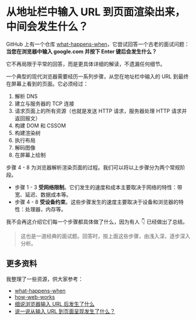 # 从地址栏中输入 URL 到页面渲染出来，中间会发生什么？

GitHub 上有一个仓库 [what-happens-when](https://github.com/alex/what-happens-when)，它尝试回答一个古老的面试问题：**当您在浏览器中输入 google.com 并按下 Enter 键后会发生什么？**

它不再局限于平常的回答，而是更具体详细的解读，不遗漏任何细节。

一个典型的现代浏览器需要经历一系列步骤，从您在地址栏中输入的 URL 到最终在屏幕上看到的页面。它必须经过：

1. 解析 DNS
2. 建立与服务器的 TCP 连接
3. 请求页面上的所有资源（也就是发送 HTTP 请求，服务器处理 HTTP 请求并返回报文）
4. 构建 DOM 和 CSSOM
5. 构建渲染树
6. 执行布局
7. 解码图像
8. 在屏幕上绘制

步骤 4 - 8 为浏览器解析渲染页面的过程。我们可以将以上步骤分为两个常规阶段。

- 步骤 1 - 3 **受网络限制**。它们发生的速度和成本主要取决于网络的特性：带宽、延迟、数据成本等。
- 步骤 4 - 8 **受设备约束**。这些步骤发生的速度主要取决于设备和浏览器的特性：处理器，内存等。

我不会再这介绍它们每一个步骤都具体做了什么，因为有人 👇 已经做出了总结。

> 这也是一道经典的面试题。回答时，按上面这些步骤，由浅入深，逐步深入分析。

## 更多资料

我整理了一些资源，供大家参考：

- [what-happens-when](https://github.com/alex/what-happens-when)
- [how-web-works](https://github.com/vasanthk/how-web-works)
- [细说浏览器输入 URL 后发生了什么](https://juejin.cn/post/6844904054074654728)
- [说一说从输入 URL 到页面呈现发生了什么？](https://juejin.cn/post/6844904021308735502#heading-24)
